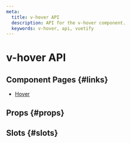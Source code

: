 ```yaml
---
meta:
  title: v-hover API
  description: API for the v-hover component.
  keywords: v-hover, api, vuetify
---
```


# v-hover API

<entry-ad />

## Component Pages {#links}

- [Hover](components/hover)

## Props {#props}

<api-section name="v-hover" section="props" />

## Slots {#slots}

<api-section name="v-hover" section="slots" />

<backmatter />

